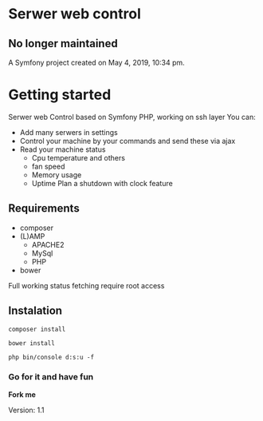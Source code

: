 Serwer web control
====

## No longer maintained

A Symfony project created on May 4, 2019, 10:34 pm.

# Getting started
Serwer web Control based on Symfony PHP, working on ssh layer
You can:
* Add many serwers in settings
* Control your machine by your commands and send these via ajax
* Read your machine status
    * Cpu temperature and others
    * fan speed
    * Memory usage
    * Uptime
Plan a shutdown with clock feature

## Requirements
* composer
* (L)AMP
    * APACHE2
    * MySql
    * PHP
* bower

Full working status fetching require root access
## Instalation

`composer install`

`bower install`

`php bin/console d:s:u -f`


### Go for it and have fun
**Fork me**

Version: 1.1
